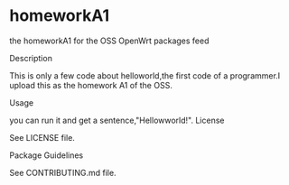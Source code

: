 # homeworkA1
the homeworkA1 for the OSS
OpenWrt packages feed

Description

This is only a few code about helloworld,the first code of a programmer.I upload this as the homework A1 of the OSS.

Usage

you can run it and get a sentence,"Hellowworld!".
License

See LICENSE file.

Package Guidelines

See CONTRIBUTING.md file.
